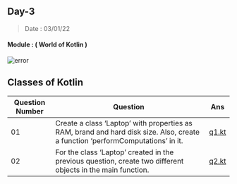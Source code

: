 ## Day-3

> Date : 03/01/22

#### Module : ( World of Kotlin ) 
![error](https://cdn57.androidauthority.net/wp-content/uploads/2017/11/kotlin-and-android-840x472.jpg.webp)

## Classes of Kotlin 


|Question Number |Question|Ans|
|----------------|--------|---|
|01|Create a class ‘Laptop’ with properties as RAM, brand and hard disk size. Also, create a function ‘performComputations’ in it.|[q1.kt](https://github.com/SM8UTI/Android_App_Development_Internshala_Course/blob/main/Day-3/q1.kt)|
|02|For the class ‘Laptop’ created in the previous question, create two different objects in the main function.|[q2.kt](https://github.com/SM8UTI/Android_App_Development_Internshala_Course/blob/main/Day-3/q2.kt)|
